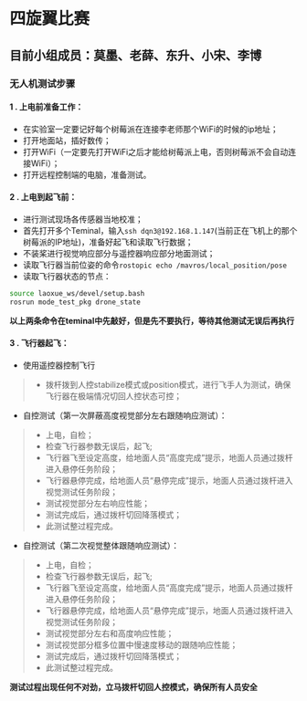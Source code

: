 # 四旋翼比赛

## 目前小组成员：莫墨、老薛、东升、小宋、李博

### 无人机测试步骤

#### 1 . 上电前准备工作：

+ 在实验室一定要记好每个树莓派在连接李老师那个WiFi的时候的ip地址；
+ 打开地面站，插好数传；
+ 打开WiFi（一定要先打开WiFi之后才能给树莓派上电，否则树莓派不会自动连接WiFi）；
+ 打开远程控制端的电脑，准备测试。

#### 2 . 上电到起飞前：

+ 进行测试现场各传感器当地校准；
+ 首先打开多个Teminal，输入`ssh dqn3@192.168.1.147`(当前正在飞机上的那个树莓派的IP地址)，准备好起飞和读取飞行数据；
+ 不装桨进行视觉响应部分与遥控器响应部分地面测试；
+ 读取飞行器当前位姿的命令`rostopic echo /mavros/local_position/pose`
+ 读取飞行器状态的节点：
``` bash
source laoxue_ws/devel/setup.bash
rosrun mode_test_pkg drone_state
```
**以上两条命令在teminal中先敲好，但是先不要执行，等待其他测试无误后再执行**

#### 3 . 飞行器起飞：

- 使用遥控器控制飞行

> + 拨杆拨到人控stabilize模式或position模式，进行飞手人为测试，确保飞行器在极端情况切回人控状态可控；

- 自控测试（第一次屏蔽高度视觉部分左右跟随响应测试）：

> + 上电，自检；
> + 检查飞行器参数无误后，起飞;
> + 飞行器飞至设定高度，给地面人员“高度完成”提示，地面人员通过拨杆进入悬停任务阶段；
> + 飞行器悬停完成，给地面人员“悬停完成”提示，地面人员通过拨杆进入视觉测试任务阶段；
> + 测试视觉部分左右响应性能；
> + 测试完成后，通过拨杆切回降落模式；
> + 此测试整过程完成。

- 自控测试（第二次视觉整体跟随响应测试）：

> + 上电，自检；
> + 检查飞行器参数无误后，起飞;
> + 飞行器飞至设定高度，给地面人员“高度完成”提示，地面人员通过拨杆进入悬停任务阶段；
> + 飞行器悬停完成，给地面人员“悬停完成”提示，地面人员通过拨杆进入视觉测试任务阶段；
> + 测试视觉部分左右和高度响应性能；
> + 测试视觉部分框多位置中慢速度移动的跟随响应性能；
> + 测试完成后，通过拨杆切回降落模式；
> + 此测试整过程完成。

**测试过程出现任何不对劲，立马拨杆切回人控模式，确保所有人员安全**






